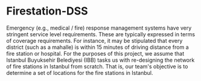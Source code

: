 # Firestation-DSS
Emergency (e.g., medical / fire) response management systems have very stringent service level requirements. These are typically expressed in terms of coverage requirements. For instance, it may be stipulated that every district (such as a mahalle) is within 15 minutes of driving distance from a fire station or hospital. For the purposes of this project, we assume that Istanbul Buyuksehir Belediyesi (IBB) tasks us with re-designing the network of fire stations in Istanbul from scratch. That is, our team's objective is to determine a set of locations for the fire stations in Istanbul.
